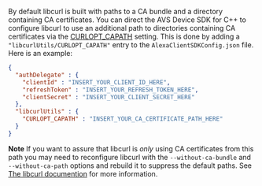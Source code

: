 By default libcurl is built with paths to a CA bundle and a directory containing CA certificates.  You can direct the AVS Device SDK for C++ to configure libcurl to use an additional path to directories containing CA certificates via the [CURLOPT_CAPATH](https://curl.haxx.se/libcurl/c/CURLOPT_CAPATH.html) setting.  This is done by adding a `"libcurlUtils/CURLOPT_CAPATH"` entry to the `AlexaClientSDKConfig.json` file.  Here is an example:

```json
{
  "authDelegate" : {
    "clientId" : "INSERT_YOUR_CLIENT_ID_HERE",
    "refreshToken" : "INSERT_YOUR_REFRESH_TOKEN_HERE",
    "clientSecret" : "INSERT_YOUR_CLIENT_SECRET_HERE"
  },
  "libcurlUtils" : {
    "CURLOPT_CAPATH" : "INSERT_YOUR_CA_CERTIFICATE_PATH_HERE"
  }
}
```
**Note** If you want to assure that libcurl is *only* using CA certificates from this path you may need to reconfigure libcurl with the `--without-ca-bundle` and `--without-ca-path` options and rebuild it to suppress the default paths.  See [The libcurl documention](https://curl.haxx.se/docs/sslcerts.html) for more information.
